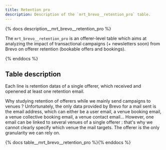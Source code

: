 ```yaml
---
title: Retention pro
description: Description of the `mrt_brevo__retention_pro` table.
---
```


{% docs description__mrt_brevo__retention_pro %}

The `mrt_brevo__retention_pro` is an offerer-level table which aims at analyzing the impact of transactional campaigns (+ newsletters soon) from Brevo on offerer retention (bookable offers and bookings).

{% enddocs %}

## Table description

Each line is retention datas of a single offerer, which received and openened at least one retention email.

Why studying retention of offerers while we mainly send campaigns to venues ?
Unfortunately, the only data provided by Brevo for a mail sent is the email address, which can either be a user email, a venue booking email, a venue collective booking email, a venue contact email... However, one email can be linked to several venues of a single offerer : that's why we cannot clearly specify which venue the mail targets. The offerer is the only granularity we can rely on.

{% docs table__mrt_brevo__retention_pro %}{% enddocs %}
